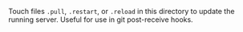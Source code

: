 Touch files `.pull`, `.restart`, or `.reload` in this directory to
update the running server. Useful for use in git post-receive hooks.
